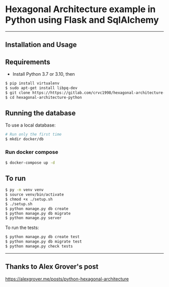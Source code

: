  Hexagonal Architecture example in Python using Flask and SqlAlchemy
=====================================================================

------------------------
 Installation and Usage
------------------------

## Requirements
- Install Python 3.7 or 3.10, then
```bash
$ pip install virtualenv
$ sudo apt-get install libpq-dev
$ git clone https://https://gitlab.com/crvc1998/hexagonal-architecture-python.git
$ cd hexagonal-architecture-python
```

## Running the database
To use a local database:
```bash
# Run only the first time
$ mkdir docker/db
```

### Run docker compose
```bash
$ docker-compose up -d
```

## 

## To run

```bash
$ py -m venv venv
$ source venv/bin/activate
$ chmod +x ./setup.sh
$ ./setup.sh
$ python manage.py db create
$ python manage.py db migrate
$ python manage.py server
```
To run the tests:

```bash
$ python manage.py db create test
$ python manage.py db migrate test
$ python manage.py check tests
``` 
------------------------
 Thanks to Alex Grover's post
------------------------
https://alexgrover.me/posts/python-hexagonal-architecture
